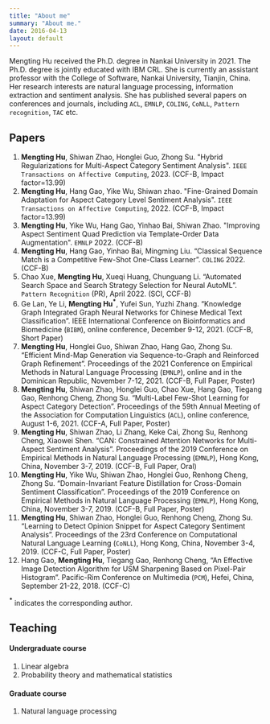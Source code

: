 ```yaml
---
title: "About me"
summary: "About me."
date: 2016-04-13
layout: default
---
```

 
Mengting Hu received the Ph.D. degree in Nankai University in 2021. The Ph.D. degree is jointly educated with IBM CRL. She is currently an assistant professor with the College of Software, Nankai University, Tianjin, China. Her research interests are natural language processing, information extraction and sentiment analysis. She has published several papers on conferences and journals, including `ACL`, `EMNLP`, `COLING`, `CoNLL`, `Pattern recognition`, `TAC` etc.

## Papers

1. **Mengting Hu**, Shiwan Zhao, Honglei Guo, Zhong Su. "Hybrid Regularizations for Multi-Aspect Category Sentiment Analysis". `IEEE Transactions on Affective Computing`, 2023. (CCF-B, Impact factor=13.99)
2. **Mengting Hu**, Hang Gao, Yike Wu, Shiwan zhao. "Fine-Grained Domain Adaptation for Aspect Category Level Sentiment Analysis". `IEEE Transactions on Affective Computing`, 2022. (CCF-B, Impact factor=13.99)
3. **Mengting Hu**, Yike Wu, Hang Gao, Yinhao Bai, Shiwan Zhao. "Improving Aspect Sentiment Quad Prediction via Template-Order Data Augmentation". `EMNLP` 2022. (CCF-B)
4. **Mengting Hu**, Hang Gao, Yinhao Bai, Mingming Liu. “Classical Sequence Match is a Competitive Few-Shot One-Class Learner”. `COLING` 2022. (CCF-B)
5. Chao Xue, **Mengting Hu**, Xueqi Huang, Chunguang Li. “Automated Search Space and Search Strategy Selection for Neural AutoML”. `Pattern Recognition` (PR), April 2022. (SCI, CCF-B)
6. Ge Lan, Ye Li, **Mengting Hu<sup>*</sup>**, Yufei Sun, Yuzhi Zhang. “Knowledge Graph Integrated Graph Neural Networks for Chinese Medical Text Classification”. IEEE International Conference on Bioinformatics and Biomedicine (`BIBM`), online conference, December 9-12, 2021. (CCF-B, Short Paper)
7. **Mengting Hu**, Honglei Guo, Shiwan Zhao, Hang Gao, Zhong Su. “Efficient Mind-Map Generation via Sequence-to-Graph and Reinforced Graph Refinement”. Proceedings of the 2021 Conference on Empirical Methods in Natural Language Processing (`EMNLP`), online and in the Dominican Republic, November 7-12, 2021. (CCF-B, Full Paper, Poster)
8. **Mengting Hu**, Shiwan Zhao, Honglei Guo, Chao Xue, Hang Gao, Tiegang Gao, Renhong Cheng, Zhong Su. “Multi-Label Few-Shot Learning for Aspect Category Detection”. Proceedings of the 59th Annual Meeting of the Association for Computation Linguistics (`ACL`), online conference, August 1-6, 2021. (CCF-A, Full Paper, Poster)
9. **Mengting Hu**, Shiwan Zhao, Li Zhang, Keke Cai, Zhong Su, Renhong Cheng, Xiaowei Shen. “CAN: Constrained Attention Networks for Multi-Aspect Sentiment Analysis”. Proceedings of the 2019 Conference on Empirical Methods in Natural Language Processing (`EMNLP`), Hong Kong, China, November 3-7, 2019. (CCF-B, Full Paper, Oral)
10. **Mengting Hu**, Yike Wu, Shiwan Zhao, Honglei Guo, Renhong Cheng, Zhong Su. “Domain-Invariant Feature Distillation for Cross-Domain Sentiment Classification”. Proceedings of the 2019 Conference on Empirical Methods in Natural Language Processing (`EMNLP`), Hong Kong, China, November 3-7, 2019. (CCF-B, Full Paper, Poster)
11. **Mengting Hu**, Shiwan Zhao, Honglei Guo, Renhong Cheng, Zhong Su. “Learning to Detect Opinion Snippet for Aspect Category Sentiment Analysis”. Proceedings of the 23rd Conference on Computational Natural Language Learning (`CoNLL`), Hong Kong, China, November 3-4, 2019. (CCF-C, Full Paper, Poster)
12. Hang Gao, **Mengting Hu**, Tiegang Gao, Renhong Cheng, “An Effective Image Detection Algorithm for USM Sharpening Based on Pixel-Pair Histogram”. Pacific-Rim Conference on Multimedia (`PCM`), Hefei, China, September 21-22, 2018. (CCF-C)

**<sup>*</sup>** indicates the corresponding author.

## Teaching

#### Undergraduate course
1. Linear algebra
2. Probability theory and mathematical statistics

#### Graduate course
1. Natural language processing
